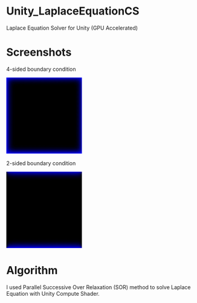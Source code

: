 # Unity_LaplaceEquationCS
Laplace Equation Solver for Unity (GPU Accelerated)

# Screenshots
4-sided boundary condition

<img src="https://github.com/kodai100/Unity_LaplaceEquationCS/blob/master/Assets/Images/demo1.gif" width="200px">

2-sided boundary condition

<img src="https://github.com/kodai100/Unity_LaplaceEquationCS/blob/master/Assets/Images/demo2.gif" width="200px">

# Algorithm
I used Parallel Successive Over Relaxation (SOR) method to solve Laplace Equation with Unity Compute Shader.
